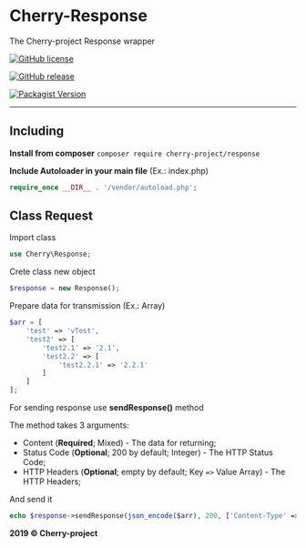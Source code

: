 # Cherry-Response
The Cherry-project Response wrapper

[![GitHub license](https://img.shields.io/github/license/abgeo07/cherry-response.svg)](https://github.com/ABGEO07/cherry-response/blob/master/LICENSE)

[![GitHub release](https://img.shields.io/github/release/abgeo07/cherry-response.svg)](https://github.com/ABGEO07/cherry-response/releases)

[![Packagist Version](https://img.shields.io/packagist/v/cherry-project/response.svg "Packagist Version")](https://packagist.org/packages/cherry-project/response "Packagist Version")

------------

## Including
**Install from composer** `composer require cherry-project/response`

**Include Autoloader in your main file** (Ex.: index.php)
```php
require_once __DIR__ . '/vendor/autoload.php';
```

## Class Request
Import class
```php
use Cherry\Response;
```
Crete class new object
```php
$response = new Response();
```

Prepare data for transmission (Ex.: Array)
```php
$arr = [
    'test' => 'vTest',
    'test2' => [
        'test2.1' => '2.1',
        'test2.2' => [
            'test2.2.1' => '2.2.1'
        ]
    ]
];
```

For sending response use **sendResponse()** method

The method takes 3 arguments:
- Content (**Required**; Mixed) - The data for returning;
- Status Code (**Optional**; 200 by default; Integer) - The HTTP Status Code;
- HTTP Headers (**Optional**; empty by default; Key `=>` Value Array) - The HTTP Headers;

And send it
```php
echo $response->sendResponse(json_encode($arr), 200, ['Content-Type' => 'application/json']);
```

**2019 &copy; Cherry-project**
